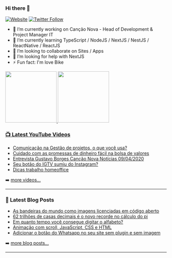### Hi there 👋

[![Website](https://img.shields.io/website?label=gustavo.tec.br&style=for-the-badge&url=https%3A%2F%2Fcodestackr.com)](https://gustavo.tec.br)
[![Twitter Follow](https://img.shields.io/twitter/follow/gugahb?color=1DA1F2&logo=twitter&style=for-the-badge)](https://twitter.com/intent/follow?original_referer=https%3A%2F%2Fgithub.com%2Fgugahb&screen_name=gugahb)

- 🔭 I’m currently working on Canção Nova - Head of Development & Project Manager IT
- 🌱 I’m currently learning TypeScript / NodeJS / NextJS / NestJS / ReactNative / ReactJS
- 👯 I’m looking to collaborate on Sites / Apps
- 🤔 I’m looking for help with NextJS
- ⚡ Fun fact: I'm love Bike

<div>
  <a href="https://github.com/gugahb">
  <img height="160em" src="https://github-readme-stats.vercel.app/api?username=gugahb&show_icons=true&theme=dracula&include_all_commits=true&count_private=true"/>
  <img height="160em"   src="https://github-readme-stats.vercel.app/api/top-langs/?username=gugahb&layout=compact&langs_count=7&theme=dracula"/>
</div>

### 📺 Latest YouTube Videos

<!-- YOUTUBE:START -->
- [Comunicação na Gestão de projetos, o que você usa?](https://www.youtube.com/watch?v=QBdbBri7mSk)
- [Cuidado com as promessas de dinheiro fácil na bolsa de valores](https://www.youtube.com/watch?v=p38BtvWeCNI)
- [Entrevista Gustavo Borges Canção Nova Notícias 09/04/2020](https://www.youtube.com/watch?v=62NqZIgnePg)
- [Seu botão do IGTV sumiu do Instagram?](https://www.youtube.com/watch?v=1n_bJVlAtQs)
- [Dicas trabalho homeoffice](https://www.youtube.com/watch?v=ULxqLaXimD4)
<!-- YOUTUBE:END -->

➡️ [more videos...](https://www.youtube.com/channel/UCX0AO-DPgGDzpe99i4bl5EQ)

---

### 📕 Latest Blog Posts

<!-- BLOG-POST-LIST:START -->
- [As bandeiras do mundo como imagens licenciadas em código aberto](https://informacaotech.com/as-bandeiras-do-mundo-como-imagens-licenciadas-em-codigo-aberto/)
- [62 trilhões de casas decimais é o novo recorde no cálculo do pi](https://informacaotech.com/62-trilhoes-de-casas-decimais-e-o-novo-recorde-no-calculo-do-pi/)
- [Em quanto tempo você consegue digitar o alfabeto?](https://informacaotech.com/em-quanto-tempo-voce-consegue-digitar-o-alfabeto/)
- [Animação com scroll, JavaScript, CSS e HTML](https://informacaotech.com/animacao-com-scroll-javascript-css-e-html/)
- [Adicionar o botão do Whatsapp no seu site sem plugin e sem imagem](https://informacaotech.com/adicionar-o-botao-do-whatsapp-no-seu-site-sem-plugin-e-sem-imagem/)
<!-- BLOG-POST-LIST:END -->

➡️ [more blog posts...](https://informacaotech.com)

---

[website]: https://gustavo.tec.br
[blog]: http://informacaotech.com
[twitter]: https://twitter.com/gugahb
[youtube]: https://youtube.com/gugahb
[instagram]: https://instagram.com/gugahb
[linkedin]: https://linkedin.com/in/gugahb
